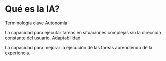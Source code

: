 # **Qué es la IA?**


Terminología clave
Autonomía

La capacidad para ejecutar tareas en situaciones complejas sin la dirección constante del usuario.
Adaptabilidad

La capacidad para mejorar la ejecución de las tareas aprendiendo de la experiencia.

